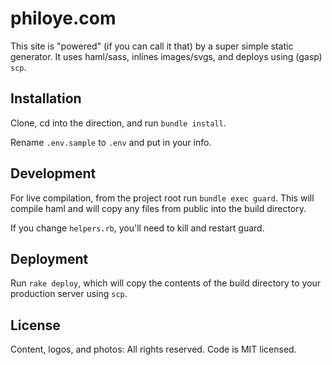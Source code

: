 # philoye.com
This site is "powered" (if you can call it that) by a super simple static generator. It uses haml/sass, inlines images/svgs, and deploys using (gasp) `scp`.

## Installation
Clone, cd into the direction, and run `bundle install`.

Rename `.env.sample` to `.env` and put in your info.

## Development
For live compilation, from the project root run `bundle exec guard`. This will compile haml and will copy any files from public into the build directory.

If you change `helpers.rb`, you'll need to kill and restart guard.

## Deployment
Run `rake deploy`, which will copy the contents of the build directory to your production server using `scp`.

## License
Content, logos, and photos: All rights reserved.
Code is MIT licensed.


